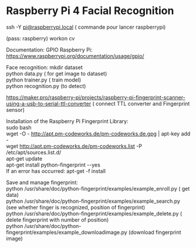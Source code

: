 # Raspberry Pi 4 Facial Recognition

ssh -Y pi@raspberrypi.local ( commande pour lancer raspberrypi)

(pass: raspberry)
workon cv

Documentation: GPIO Raspberry Pi: https://www.raspberrypi.org/documentation/usage/gpio/

Face recognition:
                  mkdir dataset <br />
                  python data.py ( for get image to dataset)<br />
                  python trainer.py ( train model)<br />
                  python recognition.py (to detect)<br />

https://maker.pro/raspberry-pi/projects/raspberry-pi-fingerprint-scanner-using-a-usb-to-serial-ttl-converter ( connect TTL converter and Fingerprint sensor)

Installation of the Raspberry Pi Fingerprint Library:<br />
sudo bash<br />
wget -O - http://apt.pm-codeworks.de/pm-codeworks.de.gpg | apt-key add - <br />
wget http://apt.pm-codeworks.de/pm-codeworks.list -P /etc/apt/sources.list.d/ <br />
apt-get update <br />
apt-get install python-fingerprint --yes<br />
If an error has occurred: apt-get -f install<br />

Save and manage fingerprint:<br />
python /usr/share/doc/python-fingerprint/examples/example_enroll.py ( get data)<br />
python /usr/share/doc/python-fingerprint/examples/example_search.py (see whether finger is recognized, position of fingerprint)<br />
python /usr/share/doc/python-fingerprint/examples/example_delete.py ( delete fingerprint with number of position)<br />
python /usr/share/doc/python-fingerprint/examples/example_downloadimage.py (download fingerprint image)<br />

